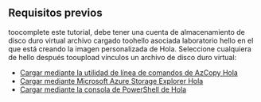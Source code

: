 ## <a name="prerequisites"></a>Requisitos previos 
toocomplete este tutorial, debe tener una cuenta de almacenamiento de disco duro virtual archivo cargado toohello asociada laboratorio hello en el que está creando la imagen personalizada de Hola. Seleccione cualquiera de hello después tooupload vínculos un archivo de disco duro virtual:

- [Cargar mediante la utilidad de línea de comandos de AzCopy Hola](../articles/devtest-lab/devtest-lab-upload-vhd-using-azcopy.md)
- [Cargar mediante Microsoft Azure Storage Explorer Hola](../articles/devtest-lab/devtest-lab-upload-vhd-using-storage-explorer.md)
- [Cargar mediante la consola de PowerShell de Hola](../articles/devtest-lab/devtest-lab-upload-vhd-using-powershell.md)
